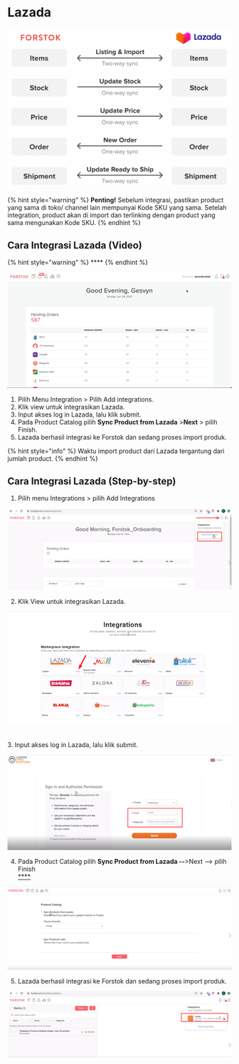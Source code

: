 # Lazada

![](../../.gitbook/assets/screen-shot-2021-05-31-at-1.15.55-pm.png)

{% hint style="warning" %}
**Penting!**  Sebelum integrasi, pastikan product yang sama di toko/ channel lain mempunyai Kode SKU yang sama. Setelah integration, product akan di import dan terlinking dengan product yang sama mengunakan Kode SKU.
{% endhint %}

## Cara Integrasi Lazada \(Video\)

{% hint style="warning" %}
\*\*\*\*
{% endhint %}

![](../../.gitbook/assets/23.gif)



1. Pilih Menu Integration &gt; Pilih Add integrations.
2. Klik view untuk integrasikan Lazada.
3. Input akses log in Lazada, lalu klik submit.
4. Pada Product Catalog pilih **Sync Product from Lazada** &gt;**Next** &gt; pilih Finish.
5. Lazada berhasil integrasi ke Forstok dan sedang proses import produk.

{% hint style="info" %}
Waktu import product dari Lazada tergantung dari jumlah product.
{% endhint %}

## Cara Integrasi Lazada \(Step-by-step\)

1. Pilih menu Integrations &gt; pilih Add Integrations

![](../../.gitbook/assets/image%20%28142%29.png)

2. Klik View untuk integrasikan Lazada.

![](../../.gitbook/assets/image%20%2842%29.png)

[  
](https://s3.amazonaws.com/cdn.freshdesk.com/data/helpdesk/attachments/production/48062572994/original/VAz3XK3s1NDWKHiptEuteE-zA0yqniyYyw.png?1601813140)3. Input akses log in Lazada, lalu klik submit.

![](../../.gitbook/assets/image%20%28231%29.png)

4. Pada Product Catalog pilih **Sync Product from Lazada --**&gt;Next --&gt; pilih Finish[  
****](https://s3.amazonaws.com/cdn.freshdesk.com/data/helpdesk/attachments/production/48062573182/original/0SKkm5a4yXlLWiB54-yYVmjgbQ6Hja68Vw.png?1601813500)

![](../../.gitbook/assets/image%20%28210%29.png)

5. Lazada berhasil integrasi ke Forstok dan sedang proses import produk.

![](../../.gitbook/assets/image%20%28242%29.png)

